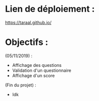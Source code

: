 # Lien de déploiement : 
https://taraal.github.io/

# Objectifs :
(05/11/2019) : 
- Affichage des questions
- Validation d'un questionnaire
- Affichage d'un score

(Fin du projet) : 
- Idk 